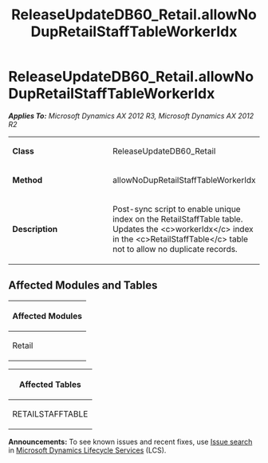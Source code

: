 ﻿---
title: ReleaseUpdateDB60_Retail.allowNoDupRetailStaffTableWorkerIdx
TOCTitle: ReleaseUpdateDB60_Retail.allowNoDupRetailStaffTableWorkerIdx
ms:assetid: 04b69dc6-0a21-e515-ebba-cb50b156efcd
ms:mtpsurl: https://msdn.microsoft.com/en-us/library/JJ684704(v=AX.60)
ms:contentKeyID: 49706400
ms.date: 05/18/2015
mtps_version: v=AX.60
---

# ReleaseUpdateDB60\_Retail.allowNoDupRetailStaffTableWorkerIdx 


_**Applies To:** Microsoft Dynamics AX 2012 R3, Microsoft Dynamics AX 2012 R2_

<table>
<colgroup>
<col style="width: 50%" />
<col style="width: 50%" />
</colgroup>
<tbody>
<tr class="odd">
<td><p><strong>Class</strong></p></td>
<td><p>ReleaseUpdateDB60_Retail</p></td>
</tr>
<tr class="even">
<td><p><strong>Method</strong></p></td>
<td><p>allowNoDupRetailStaffTableWorkerIdx</p></td>
</tr>
<tr class="odd">
<td><p><strong>Description</strong></p></td>
<td><p>Post-sync script to enable unique index on the RetailStaffTable table. Updates the &lt;c&gt;workerIdx&lt;/c&gt; index in the &lt;c&gt;RetailStaffTable&lt;/c&gt; table not to allow no duplicate records.</p></td>
</tr>
</tbody>
</table>


## Affected Modules and Tables

<table>
<colgroup>
<col style="width: 100%" />
</colgroup>
<thead>
<tr class="header">
<th><p>Affected Modules</p></th>
</tr>
</thead>
<tbody>
<tr class="odd">
<td><p>Retail</p></td>
</tr>
</tbody>
</table>


<table>
<colgroup>
<col style="width: 100%" />
</colgroup>
<thead>
<tr class="header">
<th><p>Affected Tables</p></th>
</tr>
</thead>
<tbody>
<tr class="odd">
<td><p>RETAILSTAFFTABLE</p></td>
</tr>
</tbody>
</table>

  
**Announcements:** To see known issues and recent fixes, use [Issue search](http://go.microsoft.com/fwlink/?linkid=389258) in [Microsoft Dynamics Lifecycle Services](http://go.microsoft.com/fwlink/?linkid=306505) (LCS).


